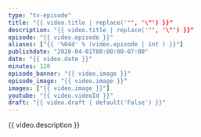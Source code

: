 ```yaml
---
type: "tv-episode"
title: "{{ video.title | replace('"', '\"') }}"
description: "{{ video.title | replace('"', '\"') }}"
episode: "{{ video.episode }}"
aliases: ["{{ '%04d' % (video.episode | int ) }}"]
publishdate: "2020-04-01T00:00:00-07:00"
date: "{{ video.date }}"
minutes: 120
episode_banner: "{{ video.image }}"
episode_image: "{{ video.image }}"
images: ["{{ video.image }}"]
youtube: "{{ video.videoId }}"
draft: "{{ video.draft | default('False') }}"
---
```


{{ video.description }}
